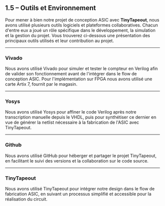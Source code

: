 ##  1.5 – Outils et Environnement

Pour mener à bien notre projet de conception ASIC avec **TinyTapeout**, nous avons utilisé plusieurs outils logiciels et plateformes collaboratives. Chacun d'entre eux a joué un rôle spécifique dans le développement, la simulation et la gestion du projet. Vous trouverez ci-dessous une présentation des principaux outils utilisés et leur contribution au projet.

---

### Vivado

Nous avons utilisé Vivado pour simuler et tester le compteur en Verilog afin de valider son fonctionnement avant de l'intégrer dans le flow de conception ASIC. Pour l'implémentation sur FPGA nous avons utilisé une carte Artix 7, fournit par le magasin. 


---

### Yosys

Nous avons utilisé Yosys pour affiner le code Verilog après notre transcription manuelle depuis le VHDL, puis pour synthétiser ce dernier en vue de générer la netlist nécessaire à la fabrication de l'ASIC avec TinyTapeout.



---

### Github

Nous avons utilisé GitHub pour héberger et partager le projet TinyTapeout, en facilitant le suivi des versions et la collaboration sur le code source.

---

### TinyTapeout

Nous avons utilisé TinyTapeout pour intégrer notre design dans le flow de fabrication ASIC, en suivant un processus simplifié et accessible pour la réalisation du circuit.

